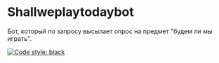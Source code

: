 # Shallweplaytodaybot

Бот, который по запросу высылает опрос на предмет "будем ли мы играть".

[![Code style: black](https://img.shields.io/badge/code%20style-black-000000.svg)](https://github.com/psf/black)

